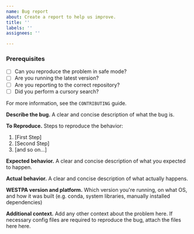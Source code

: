```yaml
---
name: Bug report
about: Create a report to help us improve.
title: ''
labels: ''
assignees: ''

---
```


### Prerequisites

* [ ] Can you reproduce the problem in safe mode?
* [ ] Are you running the latest version?
* [ ] Are you reporting to the correct repository?
* [ ] Did you perform a cursory search?

For more information, see the `CONTRIBUTING` guide.

**Describe the bug.**
A clear and concise description of what the bug is.

**To Reproduce.**
Steps to reproduce the behavior:
1. [First Step]
2. [Second Step]
3. [and so on...]

**Expected behavior.**
A clear and concise description of what you expected to happen.

**Actual behavior.**
A clear and concise description of what actually happens.

**WESTPA version and platform.**
Which version you're running, on what OS, and how it was built (e.g. conda, system libraries, manually installed dependencies)

**Additional context.**
Add any other context about the problem here. If necessary config files are required to reproduce the bug, attach the files here here.
